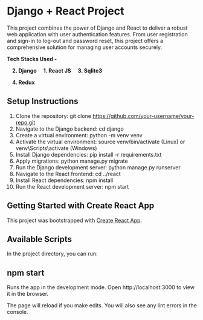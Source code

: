 # Django + React Project 
This project combines the power of Django and React to deliver a robust web application with user authentication features. From user registration and sign-in to log-out and password reset, this project offers a comprehensive solution for managing user accounts securely.


**Tech Stacks Used -** 


&emsp;**2. Django**
 &emsp;**1. React JS**
   &emsp;**3. Sqlite3**
  
   &emsp;**4. Redux**
## Setup Instructions

1. Clone the repository: git clone https://github.com/your-username/your-repo.git
2. Navigate to the Django backend: cd django
3. Create a virtual environment: python -m venv venv
4. Activate the virtual environment: source venv/bin/activate (Linux) or venv\Scripts\activate (Windows)
5. Install Django dependencies: pip install -r requirements.txt
6. Apply migrations: python manage.py migrate
7. Run the Django development server: python manage.py runserver
8. Navigate to the React frontend: cd ../react
9. Install React dependencies: npm install
10. Run the React development server: npm start

    
## Getting Started with Create React App

This project was bootstrapped with [Create React App](https://github.com/facebook/create-react-app).

## Available Scripts

In the project directory, you can run:

## npm start

Runs the app in the development mode.
Open http://localhost:3000 to view it in the browser.

The page will reload if you make edits.
You will also see any lint errors in the console.


